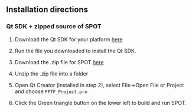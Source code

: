 ## Installation directions

### Qt SDK + zipped source of SPOT

1. Download the Qt SDK for your platform [here](http://qt-project.org/downloads
   "Download Qt")

2. Run the file you downloaded to install the Qt SDK.

3. Download the .zip file for SPOT
   [here](https://github.com/hazelnusse/SPOT/zipball/master "SPOT source code
   zipped")

4. Unzip the .zip file into a folder

5. Open Qt Creator (installed in step 2), select File->Open File or Project and
   choose `PFTF_Project.pro`

6. Click the Green triangle button on the lower left to build and run SPOT.
